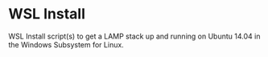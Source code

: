 # WSL Install
WSL Install script(s) to get a LAMP stack up and running on Ubuntu 14.04 in the Windows Subsystem for Linux.
